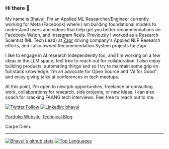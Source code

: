 ### Hi there 👋

My name is Bhavul. I'm an Applied ML Researcher/Engineer currently working for Meta (Facebook) where I am building foundational models to understand users and videos that help get you better recommendations on Facebook Watch, and Instagram Reels. Previously I worked as a Research Scientist (ML Tech Lead) at [Zapr](https://www.zapr.in) driving company's Applied NLP Research efforts, and I also owned Recommendation System projects for Zapr.

I like to engage in AI research independently too, and I'm working on a few ideas in the LLM space, feel free to reach out for collaboration. I also enjoy building products, automating things and so I try to maintain some grip on full stack knowledge. I'm an advocate for Open Source and "AI for Good", and enjoy giving talks at conferences or tech meetups.  

At this point, I'm open to new job opportunities, freelance or consulting work, collaborations for research, side projects, or new ideas. I can also coach for cracking FAANG tech interviews. Feel free to reach out to me.
 
[![Twitter Follow](https://img.shields.io/twitter/follow/bhavulgauri.svg?style=social)](http://twitter.com/bhavulgauri)
[![Linkedin: bhavul](https://img.shields.io/badge/-bhavul-blue?style=flat-square&logo=Linkedin&logoColor=white&link=https://www.linkedin.com/in/bhavul/)](https://www.linkedin.com/in/bhavul/)  

[Portfolio Website](https://bhavul.com)
[Technical Blog](https://blog.bhavul.com)

Carpe Diem.  

----

[![Bhavul's github stats](https://github-readme-stats.vercel.app/api?username=bhavul&count_private=true&show_icons=true)](https://github.com/anuraghazra/github-readme-stats)
[![Top Languages](https://github-readme-stats.vercel.app/api/top-langs/?username=bhavul&layout=compact&hide=javascript)](https://github.com/anuraghazra/github-readme-stats)


<!--
**bhavul/bhavul** is a ✨ _special_ ✨ repository because its `README.md` (this file) appears on your GitHub profile.

Here are some ideas to get you started:

- 🔭 I’m currently working on ...
- 🌱 I’m currently learning ...
- 👯 I’m looking to collaborate on ...
- 🤔 I’m looking for help with ...
- 💬 Ask me about ...
- 📫 How to reach me: ...
- 😄 Pronouns: ...
- ⚡ Fun fact: ...
-->
